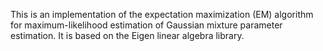 This is an implementation of the expectation maximization (EM) algorithm for maximum-likelihood estimation of Gaussian mixture parameter estimation. It is based on the Eigen linear algebra library.